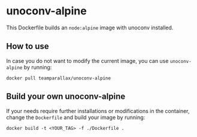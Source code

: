 # unoconv-alpine

This Dockerfile builds an `node:alpine` image with unoconv installed.

## How to use

In case you do not want to modify the current image, you can use `unoconv-alpine` by running:

```console
docker pull teamparallax/unoconv-alpine
```

## Build your own unoconv-alpine

If your needs require further installations or modifications in the container, change the `Dockerfile` and build your image by running:

```console
docker build -t <YOUR_TAG> -f ./Dockerfile .
```

